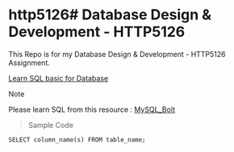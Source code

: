 # http5126# Database Design & Development - HTTP5126
This Repo is for my Database Design & Development - HTTP5126 Assignment.

[Learn SQL basic for Database](https://www.w3schools.com/sql/default.asp)

> [!Note]  
> Please learn SQL from this resource : [MySQL_Bolt](https://sqlbolt.com/lesson/introduction)


> Sample Code
```MySQL
SELECT column_name(s) FROM table_name;
```

